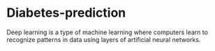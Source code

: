 # Diabetes-prediction
Deep learning is a type of machine learning where computers learn to recognize patterns in data using layers of artificial neural networks.
